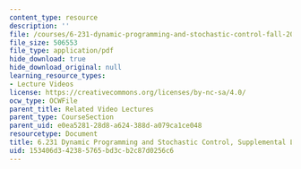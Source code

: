 ```yaml
---
content_type: resource
description: ''
file: /courses/6-231-dynamic-programming-and-stochastic-control-fall-2015/153406d342385765bd3cb2c87d0256c6_MIT6_231F15_lec3.pdf
file_size: 506553
file_type: application/pdf
hide_download: true
hide_download_original: null
learning_resource_types:
- Lecture Videos
license: https://creativecommons.org/licenses/by-nc-sa/4.0/
ocw_type: OCWFile
parent_title: Related Video Lectures
parent_type: CourseSection
parent_uid: e0ea5281-28d8-a624-388d-a079ca1ce048
resourcetype: Document
title: 6.231 Dynamic Programming and Stochastic Control, Supplemental Lecture 3
uid: 153406d3-4238-5765-bd3c-b2c87d0256c6
---
```

